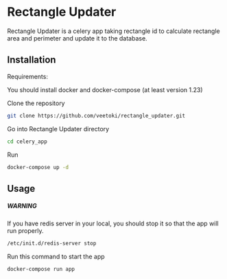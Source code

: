 # Rectangle Updater

Rectangle Updater is a celery app taking rectangle id to calculate rectangle area and perimeter and update it to the database.

## Installation
Requirements:

You should install docker and docker-compose (at least version 1.23)

Clone the repository
```bash
git clone https://github.com/veetoki/rectangle_updater.git
```

Go into Rectangle Updater directory
```bash
cd celery_app
```
Run
```bash
docker-compose up -d
```

## Usage
##### WARNING
If you have redis server in your local, you should stop it so that the app will run properly.
```bash
/etc/init.d/redis-server stop
```

Run this command to start the app
```bash
docker-compose run app
```
